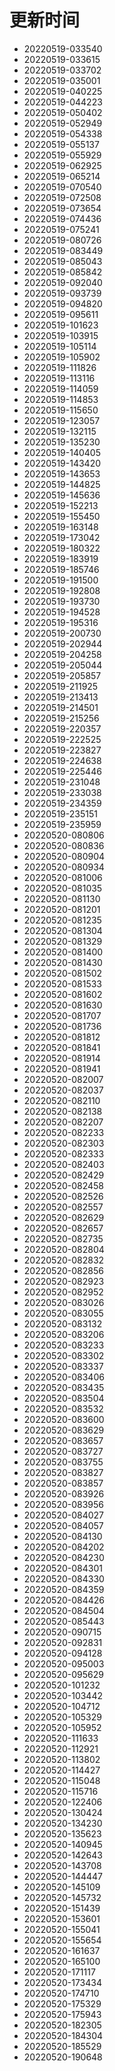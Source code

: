 # 更新时间
* 20220519-033540
* 20220519-033615
* 20220519-033702
* 20220519-035001
* 20220519-040225
* 20220519-044223
* 20220519-050402
* 20220519-052949
* 20220519-054338
* 20220519-055137
* 20220519-055929
* 20220519-062925
* 20220519-065214
* 20220519-070540
* 20220519-072508
* 20220519-073654
* 20220519-074436
* 20220519-075241
* 20220519-080726
* 20220519-083449
* 20220519-085043
* 20220519-085842
* 20220519-092040
* 20220519-093739
* 20220519-094820
* 20220519-095611
* 20220519-101623
* 20220519-103915
* 20220519-105114
* 20220519-105902
* 20220519-111826
* 20220519-113116
* 20220519-114059
* 20220519-114853
* 20220519-115650
* 20220519-123057
* 20220519-132115
* 20220519-135230
* 20220519-140405
* 20220519-143420
* 20220519-143653
* 20220519-144825
* 20220519-145636
* 20220519-152213
* 20220519-155450
* 20220519-163148
* 20220519-173042
* 20220519-180322
* 20220519-183919
* 20220519-185746
* 20220519-191500
* 20220519-192808
* 20220519-193730
* 20220519-194528
* 20220519-195316
* 20220519-200730
* 20220519-202944
* 20220519-204258
* 20220519-205044
* 20220519-205857
* 20220519-211925
* 20220519-213413
* 20220519-214501
* 20220519-215256
* 20220519-220357
* 20220519-222525
* 20220519-223827
* 20220519-224638
* 20220519-225446
* 20220519-231048
* 20220519-233038
* 20220519-234359
* 20220519-235151
* 20220519-235959
* 20220520-080806
* 20220520-080836
* 20220520-080904
* 20220520-080934
* 20220520-081006
* 20220520-081035
* 20220520-081130
* 20220520-081201
* 20220520-081235
* 20220520-081304
* 20220520-081329
* 20220520-081400
* 20220520-081430
* 20220520-081502
* 20220520-081533
* 20220520-081602
* 20220520-081630
* 20220520-081707
* 20220520-081736
* 20220520-081812
* 20220520-081841
* 20220520-081914
* 20220520-081941
* 20220520-082007
* 20220520-082037
* 20220520-082110
* 20220520-082138
* 20220520-082207
* 20220520-082233
* 20220520-082303
* 20220520-082333
* 20220520-082403
* 20220520-082429
* 20220520-082458
* 20220520-082526
* 20220520-082557
* 20220520-082629
* 20220520-082657
* 20220520-082735
* 20220520-082804
* 20220520-082832
* 20220520-082856
* 20220520-082923
* 20220520-082952
* 20220520-083026
* 20220520-083055
* 20220520-083132
* 20220520-083206
* 20220520-083233
* 20220520-083302
* 20220520-083337
* 20220520-083406
* 20220520-083435
* 20220520-083504
* 20220520-083532
* 20220520-083600
* 20220520-083629
* 20220520-083657
* 20220520-083727
* 20220520-083755
* 20220520-083827
* 20220520-083857
* 20220520-083926
* 20220520-083956
* 20220520-084027
* 20220520-084057
* 20220520-084130
* 20220520-084202
* 20220520-084230
* 20220520-084301
* 20220520-084330
* 20220520-084359
* 20220520-084426
* 20220520-084504
* 20220520-085443
* 20220520-090715
* 20220520-092831
* 20220520-094128
* 20220520-095003
* 20220520-095629
* 20220520-101232
* 20220520-103442
* 20220520-104712
* 20220520-105329
* 20220520-105952
* 20220520-111633
* 20220520-112921
* 20220520-113802
* 20220520-114427
* 20220520-115048
* 20220520-115716
* 20220520-122406
* 20220520-130424
* 20220520-134230
* 20220520-135623
* 20220520-140945
* 20220520-142643
* 20220520-143708
* 20220520-144447
* 20220520-145109
* 20220520-145732
* 20220520-151439
* 20220520-153601
* 20220520-155041
* 20220520-155654
* 20220520-161637
* 20220520-165100
* 20220520-171117
* 20220520-173434
* 20220520-174710
* 20220520-175329
* 20220520-175943
* 20220520-182305
* 20220520-184304
* 20220520-185529
* 20220520-190648
